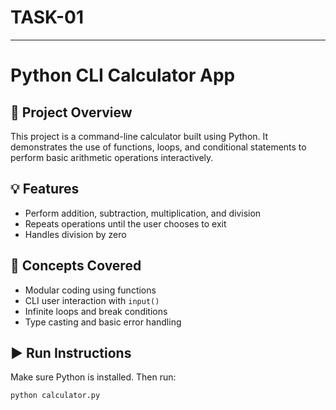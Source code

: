 # TASK-01

---

# Python CLI Calculator App

## 🔧 Project Overview
This project is a command-line calculator built using Python. It demonstrates the use of functions, loops, and conditional statements to perform basic arithmetic operations interactively.

## 💡 Features
- Perform addition, subtraction, multiplication, and division
- Repeats operations until the user chooses to exit
- Handles division by zero

## 🧠 Concepts Covered
- Modular coding using functions
- CLI user interaction with `input()`
- Infinite loops and break conditions
- Type casting and basic error handling

## ▶️ Run Instructions
Make sure Python is installed. Then run:

```bash
python calculator.py
